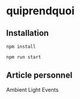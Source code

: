 # quiprendquoi

## Installation

`npm install`

`npm run start`

## Article personnel

Ambient Light Events  


